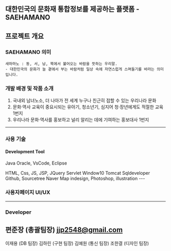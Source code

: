 ## 대한민국의 문화재 통합정보를 제공하는 플랫폼 - SAEHAMANO

## 프로젝트 개요
### SAEHAMANO 의미
```
새하마노 : 동, 서, 남, 북에서 불어오는 바람을 뜻하는 우리말.
- 대한민국의 문화가 늘 곁에서 부는 바람처럼 일상 속에 자연스럽게 스며들기를 바라는 의미입니다.
```

### 개발 배경 및 작품 소개
1. 국내외 남녀노소, 더 나아가 전 세계 누구나 친근히 접할 수 있는 우리나라 문화
2. 문화·역사 교육이 중요시되는 유아기, 청소년기, 심지어 청·장년에게도 적절한 교육 1번지
3. 우리나라 문화·역사를 홍보하고 널리 알리는 데에 기여하는 홍보대사 1번지

***

### 사용 기술
#### Development Tool <br/>
Java Oracle, VsCode, Eclipse

<Language>
  HTML, Css, JS, JSP, JQuery Servlet

<OS>
  Window10
  
<Server>
  Tomcat
  
<DBMS>
  Sqldeveloper
  
<SCM>
  Github, Sourcetree
  
<Map>
  Naver Map
  
<Graphics>
  indesign, Photoshop, illustration
---
  
### 사용자페이지 UI/UX

---

### Developer

편준장 (총괄팀장) jjp2548@gmail.com
- 
이재용 (DB 팀장)
김하린 (구현 팀장)
김예원 (통신 팀장)
조한결 (디자인 팀장)
